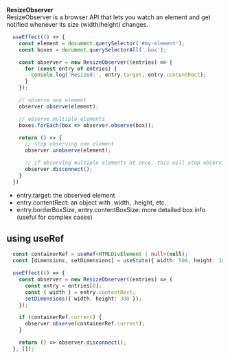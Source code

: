 **ResizeObserver**
<br>
  ResizeObserver is a browser API that lets you watch an element and get notified whenever its size (width/height) changes.
<br>

```ts
  useEffect(() => {
    const element = document.querySelector('#my-element');
    const boxes = document.querySelectorAll('.box');

    const observer = new ResizeObserver((entries) => {
      for (const entry of entries) {
        console.log('Resized:', entry.target, entry.contentRect);
      }
    });

    // observe one element
    observer.observe(element);

    // observe multiple elements
    boxes.forEach(box => observer.observe(box));

    return () => {
      // stop observing one element
      observer.unobserve(element);

      // if observing multiple elements at once, this will stop observing all of them at once
      observer.disconnect();
    }
  })
```
- entry.target: the observed element
- entry.contentRect: an object with .width, .height, etc.
- entry.borderBoxSize, entry.contentBoxSize: more detailed box info (useful for complex cases)

## using useRef

```ts
  const containerRef = useRef<HTMLDivElement | null>(null);
  const [dimensions, setDimensions] = useState({ width: 500, height: 300 });

  useEffect(() => {
    const observer = new ResizeObserver((entries) => {
      const entry = entries[0];
      const { width } = entry.contentRect;
      setDimensions({ width, height: 300 });
    });

    if (containerRef.current) {
      observer.observe(containerRef.current);
    }

    return () => observer.disconnect();
  }, []);
```